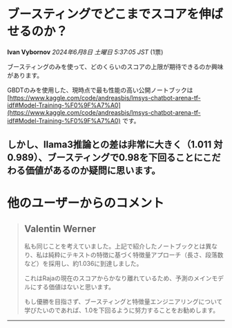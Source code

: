 # ブースティングでどこまでスコアを伸ばせるのか？
**Ivan Vybornov** *2024年6月8日 土曜日 5:37:05 JST* (1票)

ブースティングのみを使って、どのくらいのスコアの上限が期待できるのか興味があります。

GBDTのみを使用した、現時点で最も性能の高い公開ノートブックは [https://www.kaggle.com/code/andreasbis/lmsys-chatbot-arena-tf-idf#Model-Training-%F0%9F%A7%A0](https://www.kaggle.com/code/andreasbis/lmsys-chatbot-arena-tf-idf#Model-Training-%F0%9F%A7%A0) です。

しかし、llama3推論との差は非常に大きく（1.011 対 0.989）、ブースティングで0.98を下回ることにこだわる価値があるのか疑問に思います。
---
# 他のユーザーからのコメント
> ## Valentin Werner
> 
> 私も同じことを考えていました。上記で紹介したノートブックとは異なり、私は純粋にテキストの特徴に基づく特徴量アプローチ（長さ、段落数など）を採用し、約1.036に到達しました。
> 
> これはRajaの現在のスコアからかなり離れているため、予測のメインモデルにする価値はないと思います。
> 
> もし優勝を目指さず、ブースティングと特徴量エンジニアリングについて学びたいのであれば、1.0を下回るように努力することをお勧めします。
> 
> 
> 
--- 

